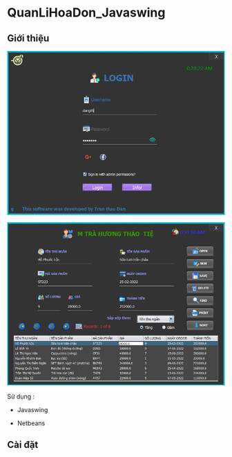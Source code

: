 # QuanLiHoaDon_Javaswing

## Giới thiệu

![login](https://raw.githubusercontent.com/Theanishtar/Images/master/Bill_Manager_Javaswing/login.png)

![main](https://raw.githubusercontent.com/Theanishtar/Images/master/Bill_Manager_Javaswing/main.png)




Sử dụng :

- Javaswing

- Netbeans

## Cài đặt
